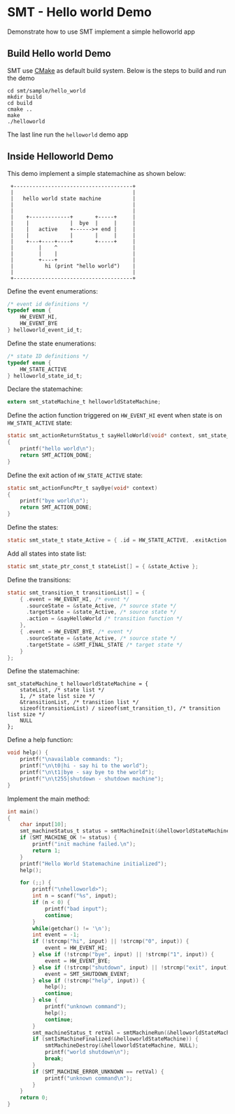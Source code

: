# SMT - Hello world Demo

Demonstrate how to use SMT implement a simple helloworld app

## Build Hello world Demo

SMT use [CMake](https://cmake.org/) as default build system. Below is the steps to build and run the demo

```
cd smt/sample/hello_world
mkdir build
cd build
cmake ..
make
./helloworld
```

The last line run the `helloworld` demo app


## Inside Helloworld Demo

This demo implement a simple statemachine as shown below:

```
 +--------------------------------------+
 |                                      |
 |   hello world state machine          |
 |                                      |
 |                                      |
 |    +-------------+       +-----+     |
 |    |             |  bye  |     |     |
 |    |   active    +------>+ end |     |
 |    |             |       |     |     |
 |    +---+----+----+       +-----+     |
 |        |    ^                        |
 |        |    |                        |
 |        +----+                        |
 |          hi (print "hello world")    |
 |                                      |
 +--------------------------------------+
```

Define the event enumerations:

```c
/* event id definitions */
typedef enum {
    HW_EVENT_HI,
    HW_EVENT_BYE
} helloworld_event_id_t;
```

Define the state enumerations:

```c
/* state ID definitions */
typedef enum {
    HW_STATE_ACTIVE
} helloworld_state_id_t;
```

Declare the statemachine:

```c
extern smt_stateMachine_t helloworldStateMachine;
```

Define the action function triggered on `HW_EVENT_HI` event when state is on `HW_STATE_ACTIVE` state:

```c
static smt_actionReturnStatus_t sayHelloWorld(void* context, smt_state_ptr_const_t* targetState)
{
    printf("hello world\n");
    return SMT_ACTION_DONE;
}
```

Define the exit action of `HW_STATE_ACTIVE` state:

```c
static smt_actionFuncPtr_t sayBye(void* context)
{
    printf("bye world\n");
    return SMT_ACTION_DONE;
}
```

Define the states:

```c
static smt_state_t state_Active = { .id = HW_STATE_ACTIVE, .exitAction = &sayBye };
```

Add all states into state list:

```c
static smt_state_ptr_const_t stateList[] = { &state_Active };
```

Define the transitions:

```c
static smt_transition_t transitionList[] = {
    { .event = HW_EVENT_HI, /* event */
      .sourceState = &state_Active, /* source state */
      .targetState = &state_Active, /* source state */
      .action = &sayHelloWorld /* transition function */
    },
    { .event = HW_EVENT_BYE, /* event */
      .sourceState = &state_Active, /* source state */
      .targetState = &SMT_FINAL_STATE /* target state */
    }
};
```

Define the statemachine:

```
smt_stateMachine_t helloworldStateMachine = {
    stateList, /* state list */
    1, /* state list size */
    &transitionList, /* transition list */
    sizeof(transitionList) / sizeof(smt_transition_t), /* transition list size */
    NULL
};
```

Define a help function:

```c
void help() {
    printf("\navailable commands: ");
    printf("\n\t0|hi - say hi to the world");
    printf("\n\t1|bye - say bye to the world");
    printf("\n\t255|shutdown - shutdown machine");
}
```

Implement the main method:

```c
int main()
{
    char input[10];
    smt_machineStatus_t status = smtMachineInit(&helloworldStateMachine, NULL);
    if (SMT_MACHINE_OK != status) {
        printf("init machine failed.\n");
        return 1;
    }
    printf("Hello World Statemachine initialized");
    help();

    for (;;) {
        printf("\nhelloworld>");
        int n = scanf("%s", input);
        if (n < 0) {
            printf("bad input");
            continue;
        }
        while(getchar() != '\n');
        int event = -1;
        if (!strcmp("hi", input) || !strcmp("0", input)) {
            event = HW_EVENT_HI;
        } else if (!strcmp("bye", input) || !strcmp("1", input)) {
            event = HW_EVENT_BYE;
        } else if (!strcmp("shutdown", input) || !strcmp("exit", input) || !strcmp("quit", input) || !strcmp("bye", input) || !strcmp("255", input)) {
            event = SMT_SHUTDOWN_EVENT;
        } else if (!strcmp("help", input)) {
            help();
            continue;
        } else {
            printf("unknown command");
            help();
            continue;
        }
        smt_machineStatus_t retVal = smtMachineRun(&helloworldStateMachine, event, NULL);
        if (smtIsMachineFinalized(&helloworldStateMachine)) {
            smtMachineDestroy(&helloworldStateMachine, NULL);
            printf("world shutdown\n");
            break;
        }
        if (SMT_MACHINE_ERROR_UNKNOWN == retVal) {
            printf("unknown command\n");
        }
    }
    return 0;
}
```


